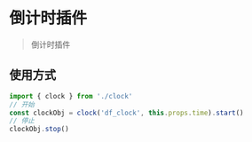# 倒计时插件

> 倒计时插件

## 使用方式

``` js
import { clock } from './clock'
// 开始
const clockObj = clock('df_clock', this.props.time).start()
// 停止
clockObj.stop()
``` 
